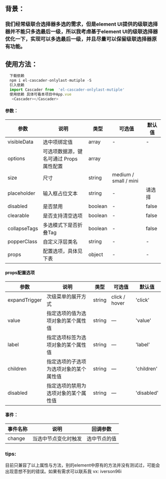## 背景：

### 我们经常级联合选择器多选的需求，但是element UI提供的级联选择器并不能只多选最后一级，所以我考虑基于element UI的级联选择器优化一下，实现可以多选最后一级，并且尽量可以保留级联选择器原有功能。

## 使用方法：

```javascript
  下载依赖
  npm i el-cascader-onlylast-mutiple -S
  引入依赖
  import Cascader from  'el-cascader-onlylast-mutiple'
  使用依赖 具体可看本项目中App.vue
   <Cascader></Cascader>
```

#### 参数：

| 参数    | 说明 | 类型 | 可选值 |  默认值 |
| ------ | ------ | ------ |  ------ |  ------ |
| visibleData | 选中项绑定值     | array | - | -
| options | 可选项数据源，键名可通过 Props 属性配置 | array |
| size | 尺寸 | string | medium / small / mini |
| placeholder | 输入框占位文本| string | -|请选择
| disabled | 是否禁用 | boolean | - | false |
| clearable | 是否支持清空选项     | boolean | - | false |
| collapseTags | 多选模式下是否折叠Tag     | boolean | - | false |
| popperClass | 自定义浮层类名     | string | - | - |
| props | 配置选项，具体见下表     | object | - | - |

#### props配置选项

| 参数|    说明|    类型|    可选值|    默认值
| ------ | ------ | ------ |  ------ |  ------ |
| expandTrigger|    次级菜单的展开方式    | string    | click / hover    | 'click'| 
| value    | 指定选项的值为选项对象的某个属性值    | string|    —    | 'value'
| label    | 指定选项标签为选项对象的某个属性值    | string|    —    | 'label'
|children |指定选项的子选项为选项对象的某个属性值|    string    |—    |'children'
|disabled    |指定选项的禁用为选项对象的某个属性值    |string|    —    |'disabled'

#### 事件：

| 事件名称    | 说明 | 回调参数 | 
| ------ | ------ | ------ | 
| change    | 当选中节点变化时触发    | 选中节点的值| 

### tips:

目前只兼容了以上属性与方法，别的element中原有的方法并没有测试过，可能会出现意想不到的错误。如果有需求可以联系我 vx: iverson96i


